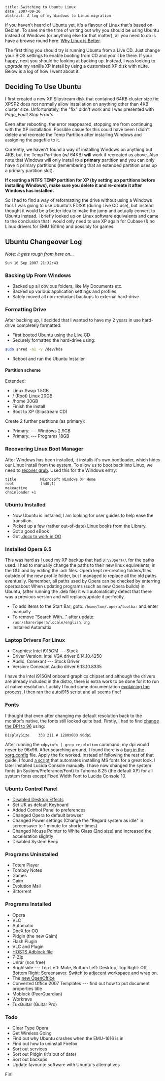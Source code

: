 ```metadata
title: Switching to Ubuntu Linux
date: 2007-09-26
abstract: A log of my Windows to Linux migration
```

If you haven't heard of Ubuntu yet, it's a flavour of Linux that's based on
Debian. To save me the time of writing out why you should be using Ubuntu
instead of Windows (or anything else for that matter), all you need to do is
have a browse round here: [Why Linux is Better][].

The first thing you should try is running Ubuntu from a Live CD. Just change
your BIOS settings to enable booting from CD and you'll be there. If your happy,
next you should be looking at backing up. Instead, I was looking to *upgrade* my
vanilla XP install by using a customised XP disk with nLite. Below is a log of
how I went about it.

## Deciding To Use Ubuntu

I first created a new XP Slipstream disk that contained 64KB cluster size fix:
XPSP2 does not normally allow installation on anything other than 4KB cluster
size. Unfortunately, the "fix" didn't work and I was presented with *Page_Fault
Stop Error*'s.

Even after rebooting, the error reappeared, stopping me from continuing with the
XP installation. Possible casue for this could have been I didn't delete and
recreate the Temp Partition after installing Windows and assigning the pagefile
to it.

Currently, we haven't found a way of installing Windows on anything but 4KB, but
the Temp Partition (w/ 64KB) **will** work if recreated as above. Also note that
Windows will only install to a **primary** partition and you can only have 4
primary partitions (remembering that an extended partition uses up a primary
partition slot).

**If creating a NTFS TEMP partition for XP (by setting up partitions before
installing Windows), make sure you delete it and re-create it after Windows has
installed.**

So I had to find a way of reformatting the drive without using a Windows tool. I
was going to use Ubuntu's FDISK (during Live CD use), but instead thought it
would be a better idea to make the jump and actually convert to Ubuntu instead.
I briefly looked up on Linux software equivalents and came to the conclusion
that I would only need to use XP again for Cubase (& no Linux drivers for EMU
1616m) and possibly for games.

## Ubuntu Changeover Log

*Note: it gets rough from here on...*

`Sun 16 Sep 2007 21:32:43`

### Backing Up From Windows

* Backed up all obvious folders, like My Documents etc.
* Backed up various application settings and profiles
* Safely moved all non-redudant backups to external hard-drive

### Formatting Drive

After backing up, I decided that I wanted to have my 2 years in use
hard-drive completely formatted:

* First booted Ubuntu using the Live CD
* Securely formatted the hard-drive using:

```bash
sudo shred -n1 -v /dev/hda
```

* Reboot and run the Ubuntu Installer

#### Partition scheme

Extended:

* Linux Swap 1.5GB
* / (Root) Linux 20GB
* /home 30GB
* Finish the install
* Boot to XP (Slipstream CD)

Create 2 further partitions (as primary):

* Primary: --- Windows 2.9GB
* Primary: --- Programs 18GB

### Recovering Linux Boot Manager

After Windows has been installed, it installs it's own bootloader, which
hides our Linux install from the system. To allow us to boot back into
Linux, we need to [recover grub][]. Used this for the Windows entry:

```
title           Microsoft Windows XP Home
root            (hd0,1)
makeactive
chainloader +1
```

### Ubuntu Installed

* Now Ubuntu is installed, I am looking for user guides to help ease the
  transition.
* Picked up a few (rather out-of-date) Linux books from the Library.
* Got a good eBook
* Got [.docx to work in OO][]

### Installed Opera 9.5

This was hard as I used my XP backup that had `D:\\Opera\\` for the paths
used. I had to manually change the paths to their new linux equivelents;
in the GUI and by editing the .adr files. Opera kept re-creating
folders/files outside of the new profile folder, but I managed to
replace all the old paths eventually. Remember, all paths used by Opera
can be checked by enterring opera:about When updating programs (such as
new Opera builds) in Ubuntu, (after running the .deb file) it will
automatically detect that there was a previous version and will
replace/update it perfectly.

* To add items to the Start Bar; goto: `/home/tom/.opera/toolbar` and enter
  manually
* To remove "Search With..." after update: `/usr/share/opera/locale/english.lng`
* Installed Automatix

### Laptop Drivers For Linux

* Graphics: Intel i915GM --- Stock
* Driver Version: Intel VGA driver 6.14.10.4250
* Audio: Conexant --- Stock Driver
* Version: Conexant Audio driver 6.13.10.8335

I have the Intel i915GM onboard graphics chipset and although the drivers are
already included in the distro, there is extra work to be done for it to run at
native resolution. Luckily I found some documentation [explaining the
process][]. I then ran the autoi915 script and all seems fine!

### Fonts

I thought that even after changing my default resolution back to the
monitor's native, the fonts still looked quite bad. Firstly, I had to
find [change the DPI to 96][] using:

```
DisplaySize    338 211 # 1280x800 96dpi
```

After running the `xdpyinfo | grep resolution` command, my dpi would never be
96x96. After searching around, I found there is a [bug in the xorg.config][]
file. Apply the fix worked. Instead of following the rest of that guide, I found
[a script][] that automates installing MS fonts for a great look. I later
installed Lucida Console manually. I have now changed the system fonts (in
System/Preferance/Font) to Tahoma 8.25 (the default XP) for all system fonts
except Fixed Width Font to Lucida Console 10.

### Ubuntu Control Panel

* [Disabled Desktop Effects][]
* Set UK as default Keyboard
* Added Control Panel to preferences
* Changed Opera to default browser
* Changed Power settings (Change the "Regard system as idle" in screensaver to 1
  minute for shorter times)
* Changed Mouse Pointer to White Glass (2nd size) and increased the acceleration
  slightly
* Disabled System Beep

### Programs Uninstalled

* Totem Player
* Tomboy Notes
* Games
* Gaim
* Evolution Mail
* Bittorrent

### Programs Installed

* Opera
* VLC
* Automatix
* DocX for OO
* Pidgin (the new Gaim)
* Flash Plugin
* VLC and Plugin
* [HOSTS Adblock file][]
* 7-Zip
* Unrar (non free)
* Brightside --- Top Left: Mute, Bottom Left: Desktop, Top Right: Off,
  Bottom Right: Screensaver. Switch to adjecent workspace and wrap on.
* The [new OpenOffice][]
* Converted Office 2007 Templates --- find out how to put document properties
  title
* Moblock (PeerGuardian)
* Workrave
* TuxGuitar (Guitar Pro)

### Todo

* Clear Type Opera
* Get Wireless Going
* Find out why Ubuntu crashes when the EMU–1616 is in
* Find out how to uninstall Firefox
* Sort out services
* Sort out Pidgin (it's out of date)
* Sort out backups
* Update favourite software with Ubuntu's alternatives

Fin!

  [explaining the process]: https://help.ubuntu.com/community/i915Driver
  [change the DPI to 96]: http://ubuntuforums.org/showpost.php?p=99808&postcount=1
  [bug in the xorg.config]: http://ubuntuforums.org/showpost.php?p=2663087&postcount=19
  [a script]: http://www.stchman.com/ms_fonts.html
  [Disabled Desktop Effects]: https://help.ubuntu.com/community/DesktopEffects?highlight=(effects)%7C(desktop)
  [HOSTS Adblock file]: http://www.hosts-file.net/?s=Download
  [new OpenOffice]: https://bugs.launchpad.net/ubuntu/+source/openoffice.org/+bug/93002/comments/12
  [Why Linux is Better]: http://www.whylinuxisbetter.net/
  [recover grub]: https://help.ubuntu.com/community/RecoveringUbuntuAfterInstallingWindows?action=show&redirect=RecoverGrub
  [.docx to work in OO]: http://www.sigmundvoid.com/?p=81
